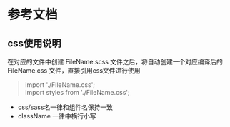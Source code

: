 # 参考文档
## css使用说明
在对应的文件中创建 FileName.scss 文件之后，将自动创建一个对应编译后的 FileName.css 文件，直接引用css文件进行使用

> import './FileName.css';<br/>
> import styles from './FileName.css';

* css/sass名一律和组件名保持一致
* className 一律中横行小写
